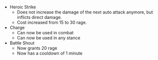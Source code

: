 - Heroic Strike
  - Does not increase the damage of the next auto attack anymore, but inflicts direct damage.
  - Cost increased from 15 to 30 rage.
- Charge
  - Can now be used in combat
  - Can now be used in any stance
- Battle Shout
  - Now grants 20 rage
  - Now has a cooldown of 1 minute
